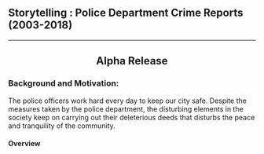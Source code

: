 ## Storytelling : Police Department Crime Reports (2003-2018)

---
## <center>Alpha Release</center>
### Background and Motivation: 

The police officers work hard every day to keep our city safe. Despite the measures taken by the police department, the disturbing elements in the society keep on carrying out their deleterious deeds that disturbs the peace and tranquility of the community. 

#### Overview
